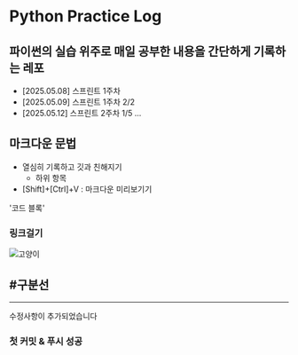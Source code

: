 # Python Practice Log

## 파이썬의 실습 위주로 매일 공부한 내용을 간단하게 기록하는 레포

- [2025.05.08] 스프린트 1주차
- [2025.05.09] 스프린트 1주차 2/2
- [2025.05.12] 스프린트 2주차 1/5
...

## 마크다운 문법
* 열심히 기록하고 깃과 친해지기
  * 하위 항목 
* [Shift]+[Ctrl]+V : 마크다운 미리보기기

'코드 블록'


### 링크걸기
![고양이](https://placekitten.com/200/300)

## #구분선
---

수정사항이 추가되었습니다


### 첫 커밋 & 푸시 성공